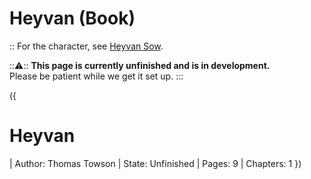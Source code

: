 # Heyvan (Book)

:: For the character, see [Heyvan Sow](?entry=heyvan-sow "Heyvan Sow").

:::warning:::
  **This page is currently unfinished and is in development.**   
  Please be patient while we get it set up.
:::

({
  # Heyvan
  | Author: Thomas Towson
  | State: Unfinished
  | Pages: 9
  | Chapters: 1
})
